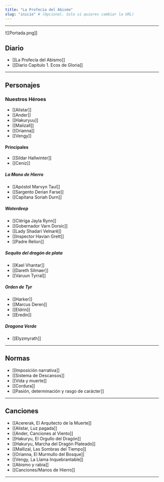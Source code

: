 ```yaml
---
title: "La Profecía del Abismo"
slug: "inicio" # (Opcional. Solo si quieres cambiar la URL)
---
```

---
![[Portada.png]]
## **Diario**
- [[La Profecía del Abismo]]
- [[Diario Capitulo 1. Ecos de Gloria]]

---
## **Personajes**
### **Nuestros Héroes**
- [[Alistar]]
- [[Ander]]
- [[Hakuryuu]]
- [[Malizall]]
- [[Orianna]]
- [[Vengy]]
#### **Principales**
- [[Sildar Hallwinter]]
- [[Ceniz]]
##### **La Mano de Hierro**
- [[Apóstol Marvyn Taul]]
- [[Sargento Derian Farse]]
- [[Capitana Soriah Durn]]
##### **Waterdeep**
- [[Clériga Jayla Rynn]]
- [[Gobernador Varn Dorsic]]
- [[Lady Shadari Velnarë]]
- [[Inspector Havian Grett]]
- [[Padre Relion]]
##### **Sequito del dragón de plata**
- [[Kael Vhantar]]
- [[Dareth Silmaer]]
- [[Varuun Tyrral]]
##### **Orden de Tyr**
- [[Harker]]
- [[Marcus Deren]]
- [[Eldrin]]
- [[Eredin]]
##### **Dragona Verde**
- [[Elyzmyrath]]

---
## **Normas** 
- [[Imposición narrativa]]
- [[Sistema de Descansos]]
- [[Vida y muerte]]
- [[Cordura]]
- [[Pasión, determinación y rasgo de carácter]]

---
## **Canciones**

- [[Acererak, El Arquitecto de la Muerte]]
- [[Alistar, Luz pagada]]
- [[Ander, Canciones al Viento]]
- [[Hakuryu, El Orgullo del Dragón]]
- [[Hakuryu, Marcha del Dragón Plateado]]
- [[Mallizal, Las Sombras del Tiempo]]
- [[Orianna, El Murmullo del Bosque]]
- [[Vengy, La Llama Inquebrantable]]
- [[Abismo y rabia]]
- [[Canciones/Manos de Hierro]]

---

